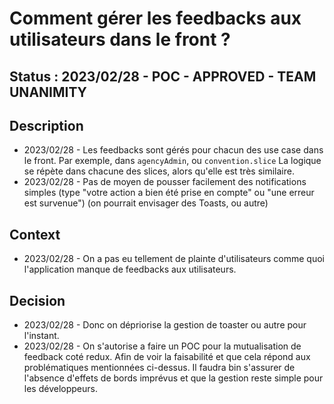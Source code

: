 # Comment gérer les feedbacks aux utilisateurs dans le front ?

## Status : 2023/02/28 - POC - APPROVED - TEAM UNANIMITY

## Description

- 2023/02/28 - Les feedbacks sont gérés pour chacun des use case dans le front. Par exemple, dans `agencyAdmin`, ou `convention.slice`
  La logique se répète dans chacune des slices, alors qu'elle est très similaire.
- 2023/02/28 - Pas de moyen de pousser facilement des notifications simples (type "votre action a bien été prise en compte" ou "une erreur est survenue")
  (on pourrait envisager des Toasts, ou autre)

## Context

- 2023/02/28 - On a pas eu tellement de plainte d'utilisateurs comme quoi l'application manque de feedbacks aux utilisateurs.

## Decision

- 2023/02/28 - Donc on dépriorise la gestion de toaster ou autre pour l'instant.
- 2023/02/28 - On s'autorise a faire un POC pour la mutualisation de feedback coté redux. Afin de voir la faisabilité et que cela répond aux problématiques mentionnées ci-dessus. Il faudra bin s'assurer de l'absence d'effets de bords imprévus et que la gestion reste simple pour les développeurs.
